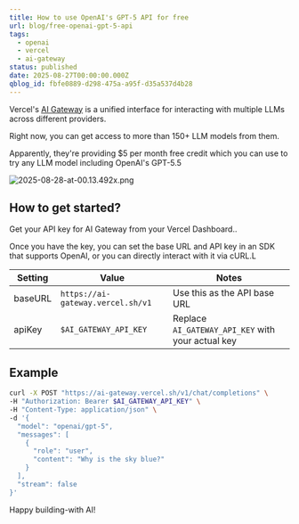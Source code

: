```yaml
---
title: How to use OpenAI's GPT-5 API for free
url: blog/free-openai-gpt-5-api
tags:
  - openai
  - vercel
  - ai-gateway
status: published
date: 2025-08-27T00:00:00.000Z
qblog_id: fbfe0889-d298-475a-a95f-d35a537d4b28
---
```


Vercel's [AI Gateway](https://aiengineerguide.com/blog/vercel-ai-gateway/) is a unified interface for interacting with multiple LLMs across different providers. 

Right now, you can get access to more than 150+ LLM models from them.

Apparently, they're providing $5 per month free credit which you can use to try any LLM model including OpenAI's GPT-5.5

![2025-08-28-at-00.13.492x.png](https://images.nesin.io/f_auto,q_auto/qblog/AIEngineerGuide/2025-08/lhqgiktlmg6dw6qvh3n7)

## How to get started?
Get your API key for AI Gateway from your Vercel Dashboard..

Once you have the key, you can set the base URL and API key in an SDK that supports OpenAI, or you can directly interact with it via cURL.L

| Setting   | Value                               | Notes                                               |
|-----------|-------------------------------------|-----------------------------------------------------|
| baseURL   | `https://ai-gateway.vercel.sh/v1`   | Use this as the API base URL                        |
| apiKey    | `$AI_GATEWAY_API_KEY`               | Replace `AI_GATEWAY_API_KEY` with your actual key   |

## Example
```bash
curl -X POST "https://ai-gateway.vercel.sh/v1/chat/completions" \
-H "Authorization: Bearer $AI_GATEWAY_API_KEY" \
-H "Content-Type: application/json" \
-d '{
  "model": "openai/gpt-5",
  "messages": [
    {
      "role": "user",
      "content": "Why is the sky blue?"
    }
  ],
  "stream": false
}'

```

Happy building-with AI!